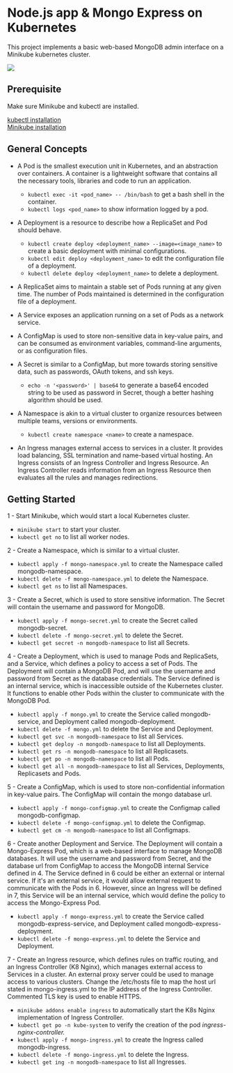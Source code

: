# Node.js app & Mongo Express on Kubernetes

This project implements a basic web-based MongoDB admin interface on a Minikube kubernetes cluster.

![](resources/k8-flow.jpg)

## Prerequisite

Make sure Minikube and kubectl are installed.

[kubectl installation](https://kubernetes.io/docs/tasks/tools/install-kubectl/)  
[Minikube installation](https://minikube.sigs.k8s.io/docs/start/)

## General Concepts

- A Pod is the smallest execution unit in Kubernetes, and an abstraction over containers. A container is a lightweight software that contains all the necessary tools, libraries and code to run an application.

  - `kubectl exec -it <pod_name> -- /bin/bash` to get a bash shell in the container.
  - `kubectl logs <pod_name>` to show information logged by a pod.

- A Deployment is a resource to describe how a ReplicaSet and Pod should behave.

  - `kubectl create deploy <deployment_name> --image=<image_name>` to create a basic deployment with minimal configurations.
  - `kubectl edit deploy <deployment_name>` to edit the configuration file of a deployment.
  - `kubectl delete deploy <deployment_name>` to delete a deployment.

- A ReplicaSet aims to maintain a stable set of Pods running at any given time. The number of Pods maintained is determined in the configuration file of a deployment.

- A Service exposes an application running on a set of Pods as a network service.

- A ConfigMap is used to store non-sensitive data in key-value pairs, and can be consumed as environment variables, command-line arguments, or as configuration files.

- A Secret is similar to a ConfigMap, but more towards storing sensitive data, such as passwords, OAuth tokens, and ssh keys.

  - `echo -n '<password>' | base64` to generate a base64 encoded string to be used as password in Secret, though a better hashing algorithm should be used.

- A Namespace is akin to a virtual cluster to organize resources between multiple teams, versions or environments.

  - `kubectl create namespace <name>` to create a namespace.

- An Ingress manages external access to services in a cluster. It provides load balancing, SSL termination and name-based virtual hosting. An Ingress consists of an Ingress Controller and Ingress Resource. An Ingress Controller reads information from an Ingress Resource then evaluates all the rules and manages redirections.

## Getting Started

1 - Start Minikube, which would start a local Kubernetes cluster.

- `minikube start` to start your cluster.
- `kubectl get no` to list all worker nodes.

2 - Create a Namespace, which is similar to a virtual cluster.

- `kubectl apply -f mongo-namespace.yml` to create the Namespace called mongodb-namespace.
- `kubectl delete -f mongo-namespace.yml` to delete the Namespace.
- `kubectl get ns` to list all Namespaces.

3 - Create a Secret, which is used to store sensitive information. The Secret will contain the username and password for MongoDB.

- `kubectl apply -f mongo-secret.yml` to create the Secret called mongodb-secret.
- `kubectl delete -f mongo-secret.yml` to delete the Secret.
- `kubectl get secret -n mongodb-namespace` to list all Secrets.

4 - Create a Deployment, which is used to manage Pods and ReplicaSets, and a Service, which defines a policy to access a set of Pods. The Deployment will contain a MongoDB Pod, and will use the username and password from Secret as the database credentials. The Service defined is an internal service, which is inaccessible outside of the Kubernetes cluster. It functions to enable other Pods within the cluster to communicate with the MongoDB Pod.

- `kubectl apply -f mongo.yml` to create the Service called mongodb-service, and Deployment called mongodb-deployment.
- `kubectl delete -f mongo.yml` to delete the Service and Deployment.
- `kubectl get svc -n mongodb-namespace` to list all Services.
- `kubectl get deploy -n mongodb-namespace` to list all Deployments.
- `kubectl get rs -n mongodb-namespace` to list all Replicasets.
- `kubectl get po -n mongodb-namespace` to list all Pods.
- `kubectl get all -n mongodb-namespace` to list all Services, Deployments, Replicasets and Pods.

5 - Create a ConfigMap, which is used to store non-confidential information in key-value pairs. The ConfigMap will contain the mongo database url.

- `kubectl apply -f mongo-configmap.yml` to create the Configmap called mongodb-configmap.
- `kubectl delete -f mongo-configmap.yml` to delete the Configmap.
- `kubectl get cm -n mongodb-namespace` to list all Configmaps.

6 - Create another Deployment and Service. The Deployment will contain a Mongo-Express Pod, which is a web-based interface to manage MongoDB databases. It will use the username and password from Secret, and the database url from ConfigMap to access the MongoDB internal Service defined in 4. The Service defined in 6 could be either an external or internal service. If it's an external service, it would allow external request to communicate with the Pods in 6. However, since an Ingress will be defined in 7, this Service will be an internal service, which would define the policy to access the Mongo-Express Pod.

- `kubectl apply -f mongo-express.yml` to create the Service called mongodb-express-service, and Deployment called mongodb-express-deployment.
- `kubectl delete -f mongo-express.yml` to delete the Service and Deployment.

7 - Create an Ingress resource, which defines rules on traffic routing, and an Ingress Controller (K8 Nginx), which manages external access to Services in a cluster. An external proxy server could be used to manage access to various clusters. Change the /etc/hosts file to map the host url stated in mongo-ingress.yml to the IP address of the Ingress Controller. Commented TLS key is used to enable HTTPS.

- `minikube addons enable ingress` to automatically start the K8s Nginx implementation of Ingress Controller.
- `kubectl get po -n kube-system` to verify the creation of the pod _ingress-nginx-controller._
- `kubectl apply -f mongo-ingress.yml` to create the Ingress called mongodb-ingress.
- `kubectl delete -f mongo-ingress.yml` to delete the Ingress.
- `kubectl get ing -n mongodb-namespace` to list all Ingresses.
